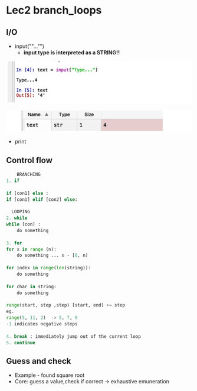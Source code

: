 # Lec2 branch_loops

## I/O

* input(""..."")
  * **input type is interpreted as a STRING!!**

![image-20200622214734819](assets/img/readme/image-20200622214734819.png)

![image-20200622214747713](assets/img/readme/image-20200622214747713.png)

* print

## Control flow

```python
	BRANCHING
1. if 

if [con1] else :
if [con1] elif [con2] else:

  LOOPING
2. while
while [con] :
	do something

3. for
for x in range (n): 
	do something ... x - [0, n)

for index in range(len(string)):
	do something

for char in string:
	do something                        
                        
range(start, stop ,step) [start, end) += step
eg.
range(5, 11, 2)  -> 5, 7, 9  
-1 indicates negative steps
                          
4. break : immediately jump out of the current loop
5. continue
```

## Guess and check

* Example - found square root
* Core: guess a value,check if correct -> exhaustive emuneration